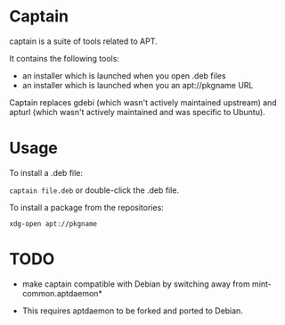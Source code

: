 # Captain

captain is a suite of tools related to APT.

It contains the following tools:

- an installer which is launched when you open .deb files
- an installer which is launched when you an apt://pkgname URL

Captain replaces gdebi (which wasn't actively maintained upstream) and apturl (which wasn't actively maintained and was specific to Ubuntu).

# Usage

To install a .deb file:

`captain file.deb` or double-click the .deb file.

To install a package from the repositories:

`xdg-open apt://pkgname`

# TODO

- make captain compatible with Debian by switching away from mint-common.aptdaemon*

* This requires aptdaemon to be forked and ported to Debian.
